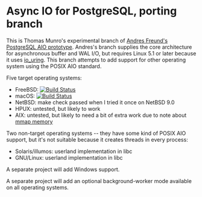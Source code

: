 # Async IO for PostgreSQL, porting branch

This is Thomas Munro's experimental branch of [Andres Freund's PostgreSQL AIO
prototype](https://github.com/anarazel/postgres/tree/aio).  Andres's branch
supplies the core architecture for asynchronous buffer and WAL I/O, but
requires Linux 5.1 or later because it uses
[io\_uring](https://lwn.net/Articles/810414/).  This branch attempts to add
support for other operating system using the POSIX AIO standard.

Five target operating systems:

 * FreeBSD: [![Build Status](https://api.cirrus-ci.com/github/macdice/postgres.svg?branch=aio-posix&task=FreeBSD)](https://cirrus-ci.com/github/macdice/postgres?branch=aio-posix)
 * macOS: [![Build Status](https://api.cirrus-ci.com/github/macdice/postgres.svg?branch=aio-posix&task=macOS)](https://cirrus-ci.com/github/macdice/postgres?branch=aio-posix)
 * NetBSD: make check passed when I tried it once on NetBSD 9.0
 * HPUX: untested, but likely to work
 * AIX: untested, but likely to need a bit of extra work due to note about [mmap memory](https://www.ibm.com/support/knowledgecenter/en/ssw_aix_72/kernelextension/async_io_subsys.html)

Two non-target operating systems -- they have some kind of POSIX AIO support,
but it's not suitable because it creates threads in every process:

 * Solaris/illumos: userland implementation in libc
 * GNU/Linux: userland implementation in libc

A separate project will add Windows support.

A separate project will add an optional background-worker mode available on all operating systems.
